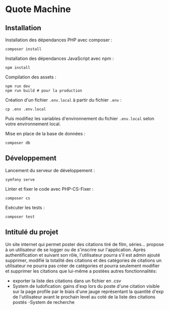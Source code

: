 # Quote Machine

## Installation

Installation des dépendances PHP avec composer :

```shell
composer install
```

Installation des dépendances JavaScript avec npm :

```shell
npm install
```

Compilation des assets :

```shell
npm run dev
npm run build # pour la production
```

Création d'un fichier `.env.local` à partir du fichier `.env` :

```shell
cp .env .env.local
```

Puis modifiez les variables d'environnement du fichier `.env.local` selon votre environnement local.

Mise en place de la base de données :

```shell
composer db
```

## Développement

Lancement du serveur de développement :

```shell
symfony serve
```

Linter et fixer le code avec PHP-CS-Fixer :

```shell
composer cs
```

Exécuter les tests :

```shell
composer test
```

## Intitulé du projet
Un site internet qui permet poster des citations tiré de film, séries... 
propose à un utilisateur de se logger ou de s'inscrire sur l'application. Après authentification et suivant son rôle, l'utilisateur pourra s'il est admin ajouté supprimer, modifié la totalité des citations et des catégories de citations
un utilisateur ne pourra pas créer de catégories et pourra seulement modifier et supprimer les citations que lui-même a postées 
autres fonctionnalités:
- exporter la liste des citations dans un fichier en .csv
- System de ludofication: gains d'exp lors du poste d'une citation visible sur la page profile par le biais d'une jauge représentant la quantité d'exp de l'utilisateur avant le prochain level au coté de la liste des citations postés
-System de recherche

